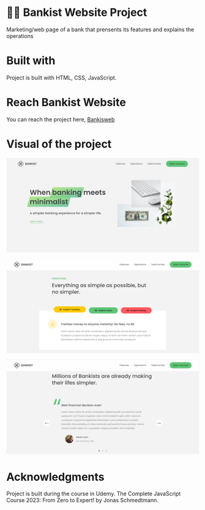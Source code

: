 # 🌿💵 Bankist Website Project

Marketing/web page of a bank that prensents its features and explains the operations

# Built with

Project is built with HTML, CSS, JavaScript.

# Reach Bankist Website

You can reach the project here, [Bankisweb](http://127.0.0.1:5500/bankist_website/index.html)

# Visual of the project

![bankweb1](visuals/bankweb1.png)

![bankweb2](visuals/bankweb2.png)

![bankweb3](visuals/bankweb3.png)

# Acknowledgments

Project is built during the course in Udemy.
The Complete JavaScript Course 2023: From Zero to Expert! by Jonas Schmedtmann.

